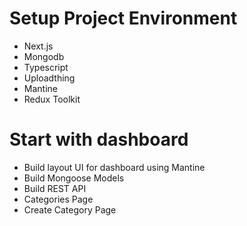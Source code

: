 # Setup Project Environment

-   Next.js
-   Mongodb
-   Typescript
-   Uploadthing
-   Mantine
-   Redux Toolkit

# Start with dashboard

-   Build layout UI for dashboard using Mantine
-   Build Mongoose Models
-   Build REST API
-   Categories Page
-   Create Category Page
